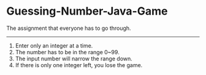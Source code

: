# Guessing-Number-Java-Game
The assignment that everyone has to go through.

---------------------------------------------------------------  
1. Enter only an integer at a time.    
2. The number has to be in the range 0~99.  
3. The input number will narrow the range down.  
4. If there is only one integer left, you lose the game.  
